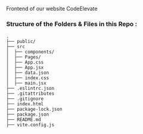 Frontend of our website CodeElevate
### Structure of the Folders & Files in this Repo :
```text
.
├── public/
├── src
│  ├── components/
│  ├── Pages/
│  ├── App.css
│  ├── App.jsx
│  ├── data.json
│  ├── index.css
│  ├── main.jsx
├── .eslintrc.json
├── .gitattributes
├── .gitignore
├── index.html
├── package-lock.json
├── package.json
├── README.md
├── vite.config.js
```


